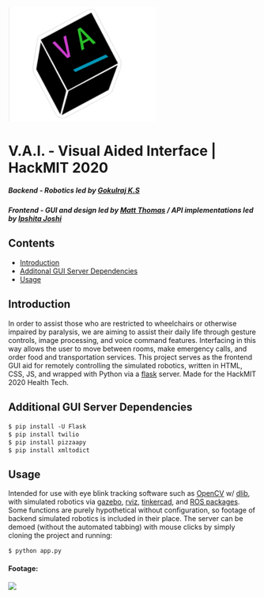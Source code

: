 <img src="static/temp.PNG" width="300"/>

# V.A.I. - Visual Aided Interface | HackMIT 2020 

##### Backend - Robotics led by [Gokulraj K.S](mailto:gokulrajks@pesu.pes.edu)
##### Frontend - GUI and design led by [Matt Thomas](mailto:mcthomas4@wisc.edu) / API implementations led by [Ipshita Joshi](mailto:ipshitameghal.joshi2017@vitstudent.ac.in) 

## Contents

  - [Introduction](#Introduction "Introduction")
  - [Additonal GUI Server Dependencies](#Additonal-GUI-Server-Dependencies "Additional GUI Server Dependencies")
  - [Usage](#Usage "Usage")
  
  ## Introduction
  
In order to assist those who are restricted to wheelchairs or otherwise impaired by paralysis, we are aiming to assist their daily life through gesture controls, image processing, and voice command features.  Interfacing in this way allows the user to move between rooms, make emergency calls, and order food and transportation services.  This project serves as the frontend GUI aid for remotely controlling the simulated robotics, written in HTML, CSS, JS, and wrapped with Python via a [flask](https://github.com/pallets/flask) server.  Made for the HackMIT 2020 Health Tech.
  
  ## Additional GUI Server Dependencies
  
  ```
$ pip install -U Flask
$ pip install twilio
$ pip install pizzaapy
$ pip install xmltodict
```
  
  ## Usage

Intended for use with eye blink tracking software such as [OpenCV](https://github.com/opencv/opencv) w/ [dlib](https://github.com/davisking/dlib), with simulated robotics via [gazebo](https://github.com/osrf/gazebo), [rviz](https://github.com/ros-visualization/rviz), [tinkercad](https://www.tinkercad.com), and [ROS packages](https://github.com/ros/ros).  Some functions are purely hypothetical without configuration, so footage of backend simulated robotics is included in their place.  The server can be demoed (without the automated tabbing) with mouse clicks by simply cloning the project and running:
```
$ python app.py
```

  #### Footage:

<img src="demo.gif" width="500"/>
